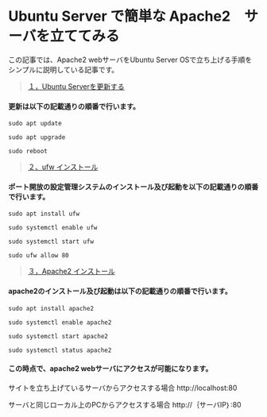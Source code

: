 # Ubuntu Server で簡単な Apache2　サーバを立ててみる
この記事では、Apache2 webサーバをUbuntu Server OSで立ち上げる手順をシンプルに説明している記事です。

> [１，Ubuntu Serverを更新する](https://github.com/kazu71/Ubuntu_System_Administration/blob/4b5e9cec90f7cb2ace2f518c08a5ca8412f95cf3/update_system/README.md)
#### 更新は以下の記載通りの順番で行います。

```
sudo apt update
```
```
sudo apt upgrade
```
``` 
sudo reboot
```
> [２、ufw インストール](https://github.com/kazu71/Ubuntu_System_Administration/tree/4b5e9cec90f7cb2ace2f518c08a5ca8412f95cf3/UFW_System)
#### ポート開放の設定管理システムのインストール及び起動を以下の記載通りの順番で行います。

```
sudo apt install ufw
```
```
sudo systemctl enable ufw
```
```
sudo systemctl start ufw
```
```
sudo ufw allow 80
```

> [３，Apache2 インストール](https://github.com/kazu71/Apache2_Server/blob/main/README.md#apache2%E3%81%AE%E3%82%A4%E3%83%B3%E3%82%B9%E3%83%88%E3%83%BC%E3%83%AB%E5%8F%8A%E3%81%B3%E8%B5%B7%E5%8B%95%E3%81%AF%E4%BB%A5%E4%B8%8B%E3%81%AE%E8%A8%98%E8%BC%89%E9%80%9A%E3%82%8A%E3%81%AE%E9%A0%86%E7%95%AA%E3%81%A7%E8%A1%8C%E3%81%84%E3%81%BE%E3%81%99)
#### apache2のインストール及び起動は以下の記載通りの順番で行います。
```
sudo apt install apache2
```
```
sudo systemctl enable apache2 
```
```
sudo systemctl start apache2
```
```
sudo systemctl status apache2
```
#### この時点で、apache2 webサーバにアクセスが可能になります。
サイトを立ち上げているサーバからアクセスする場合
http://localhost:80

サーバと同じローカル上のPCからアクセスする場合
http://｛サーバIP｝:80
